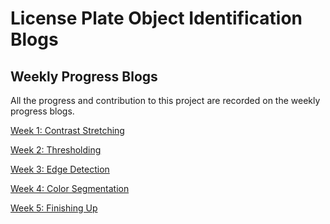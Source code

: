 **License Plate Object Identification Blogs**
========================


Weekly Progress Blogs
------------------------
All the progress and contribution to this project are recorded on the weekly progress blogs.

[Week 1: Contrast Stretching](./week1.md)

[Week 2: Thresholding](./week2.md)

[Week 3: Edge Detection](./week3.md)

[Week 4: Color Segmentation](./week4.md)

[Week 5: Finishing Up](./week5.md)